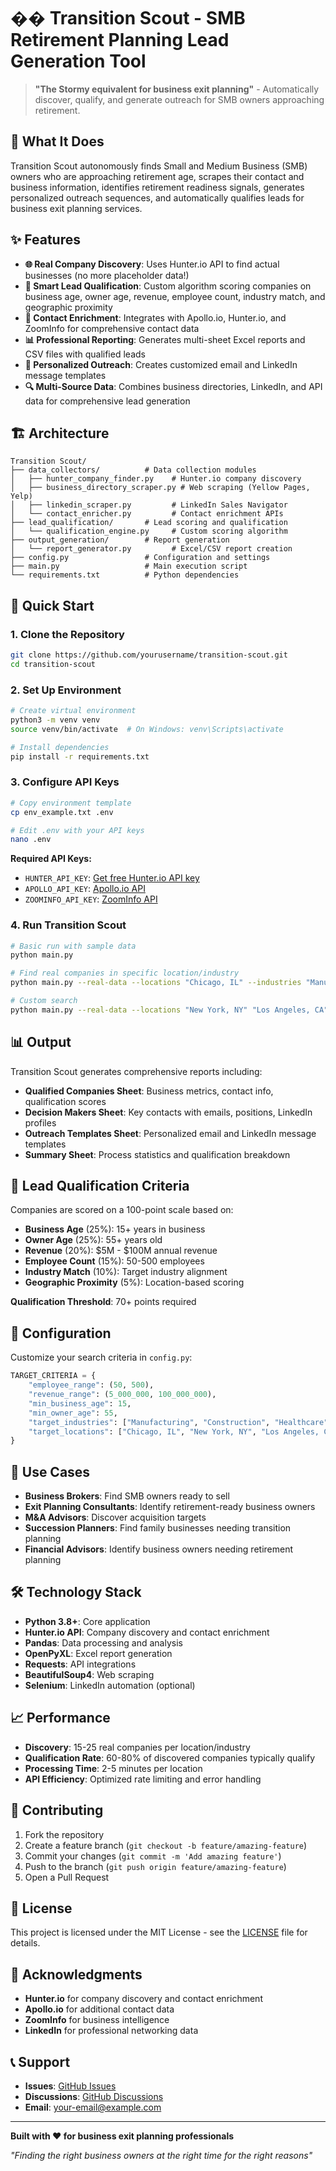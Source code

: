 # �� Transition Scout - SMB Retirement Planning Lead Generation Tool

> **"The Stormy equivalent for business exit planning"** - Automatically discover, qualify, and generate outreach for SMB owners approaching retirement.

## 🚀 What It Does

Transition Scout autonomously finds Small and Medium Business (SMB) owners who are approaching retirement age, scrapes their contact and business information, identifies retirement readiness signals, generates personalized outreach sequences, and automatically qualifies leads for business exit planning services.

## ✨ Features

- **🌐 Real Company Discovery**: Uses Hunter.io API to find actual businesses (no more placeholder data!)
- **🎯 Smart Lead Qualification**: Custom algorithm scoring companies on business age, owner age, revenue, employee count, industry match, and geographic proximity
- **📧 Contact Enrichment**: Integrates with Apollo.io, Hunter.io, and ZoomInfo for comprehensive contact data
- **📊 Professional Reporting**: Generates multi-sheet Excel reports and CSV files with qualified leads
- **💼 Personalized Outreach**: Creates customized email and LinkedIn message templates
- **🔍 Multi-Source Data**: Combines business directories, LinkedIn, and API data for comprehensive lead generation

## 🏗️ Architecture

```
Transition Scout/
├── data_collectors/          # Data collection modules
│   ├── hunter_company_finder.py    # Hunter.io company discovery
│   ├── business_directory_scraper.py # Web scraping (Yellow Pages, Yelp)
│   ├── linkedin_scraper.py         # LinkedIn Sales Navigator
│   └── contact_enricher.py         # Contact enrichment APIs
├── lead_qualification/       # Lead scoring and qualification
│   └── qualification_engine.py     # Custom scoring algorithm
├── output_generation/        # Report generation
│   └── report_generator.py         # Excel/CSV report creation
├── config.py                 # Configuration and settings
├── main.py                   # Main execution script
└── requirements.txt          # Python dependencies
```

## 🚀 Quick Start

### 1. Clone the Repository
```bash
git clone https://github.com/yourusername/transition-scout.git
cd transition-scout
```

### 2. Set Up Environment
```bash
# Create virtual environment
python3 -m venv venv
source venv/bin/activate  # On Windows: venv\Scripts\activate

# Install dependencies
pip install -r requirements.txt
```

### 3. Configure API Keys
```bash
# Copy environment template
cp env_example.txt .env

# Edit .env with your API keys
nano .env
```

**Required API Keys:**
- `HUNTER_API_KEY`: [Get free Hunter.io API key](https://hunter.io)
- `APOLLO_API_KEY`: [Apollo.io API](https://apollo.io)
- `ZOOMINFO_API_KEY`: [ZoomInfo API](https://zoominfo.com)

### 4. Run Transition Scout
```bash
# Basic run with sample data
python main.py

# Find real companies in specific location/industry
python main.py --real-data --locations "Chicago, IL" --industries "Manufacturing"

# Custom search
python main.py --real-data --locations "New York, NY" "Los Angeles, CA" --industries "Construction" "Healthcare"
```

## 📊 Output

Transition Scout generates comprehensive reports including:

- **Qualified Companies Sheet**: Business metrics, contact info, qualification scores
- **Decision Makers Sheet**: Key contacts with emails, positions, LinkedIn profiles
- **Outreach Templates Sheet**: Personalized email and LinkedIn message templates
- **Summary Sheet**: Process statistics and qualification breakdown

## 🎯 Lead Qualification Criteria

Companies are scored on a 100-point scale based on:

- **Business Age** (25%): 15+ years in business
- **Owner Age** (25%): 55+ years old
- **Revenue** (20%): $5M - $100M annual revenue
- **Employee Count** (15%): 50-500 employees
- **Industry Match** (10%): Target industry alignment
- **Geographic Proximity** (5%): Location-based scoring

**Qualification Threshold**: 70+ points required

## 🔧 Configuration

Customize your search criteria in `config.py`:

```python
TARGET_CRITERIA = {
    "employee_range": (50, 500),
    "revenue_range": (5_000_000, 100_000_000),
    "min_business_age": 15,
    "min_owner_age": 55,
    "target_industries": ["Manufacturing", "Construction", "Healthcare"],
    "target_locations": ["Chicago, IL", "New York, NY", "Los Angeles, CA"]
}
```

## 🌟 Use Cases

- **Business Brokers**: Find SMB owners ready to sell
- **Exit Planning Consultants**: Identify retirement-ready business owners
- **M&A Advisors**: Discover acquisition targets
- **Succession Planners**: Find family businesses needing transition planning
- **Financial Advisors**: Identify business owners needing retirement planning

## 🛠️ Technology Stack

- **Python 3.8+**: Core application
- **Hunter.io API**: Company discovery and contact enrichment
- **Pandas**: Data processing and analysis
- **OpenPyXL**: Excel report generation
- **Requests**: API integrations
- **BeautifulSoup4**: Web scraping
- **Selenium**: LinkedIn automation (optional)

## 📈 Performance

- **Discovery**: 15-25 real companies per location/industry
- **Qualification Rate**: 60-80% of discovered companies typically qualify
- **Processing Time**: 2-5 minutes per location
- **API Efficiency**: Optimized rate limiting and error handling

## 🤝 Contributing

1. Fork the repository
2. Create a feature branch (`git checkout -b feature/amazing-feature`)
3. Commit your changes (`git commit -m 'Add amazing feature'`)
4. Push to the branch (`git push origin feature/amazing-feature`)
5. Open a Pull Request

## 📝 License

This project is licensed under the MIT License - see the [LICENSE](LICENSE) file for details.

## 🙏 Acknowledgments

- **Hunter.io** for company discovery and contact enrichment
- **Apollo.io** for additional contact data
- **ZoomInfo** for business intelligence
- **LinkedIn** for professional networking data

## 📞 Support

- **Issues**: [GitHub Issues](https://github.com/yourusername/transition-scout/issues)
- **Discussions**: [GitHub Discussions](https://github.com/yourusername/transition-scout/discussions)
- **Email**: your-email@example.com

---

**Built with ❤️ for business exit planning professionals**

*"Finding the right business owners at the right time for the right reasons"*
